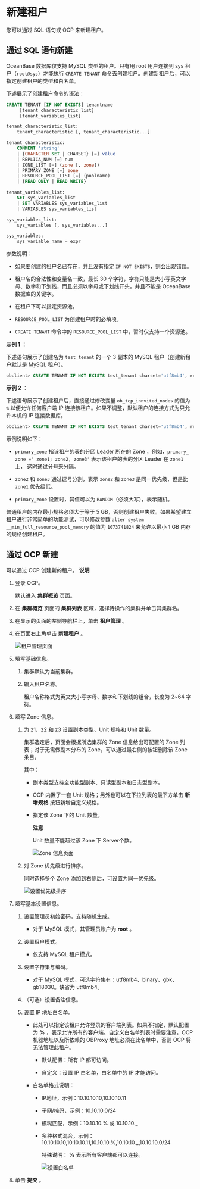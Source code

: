 新建租户 
=========================

您可以通过 SQL 语句或 OCP 来新建租户。

通过 SQL 语句新建 
--------------------------------

OceanBase 数据库仅支持 MySQL 类型的租户。只有用 root 用户连接到 sys 租户（`root@sys`）才能执行 `CREATE TENANT` 命令去创建租户。创建新租户后，可以指定创建租户的类型和白名单。

下述展示了创建租户命令的语法：

```sql
CREATE TENANT [IF NOT EXISTS] tenantname
     [tenant_characteristic_list]
     [tenant_variables_list]

tenant_characteristic_list:
    tenant_characteristic [, tenant_characteristic...]

tenant_characteristic:
    COMMENT 'string'
    | {CHARACTER SET | CHARSET} [=] value
    | REPLICA_NUM [=] num
    | ZONE_LIST [=] (zone [, zone])
    | PRIMARY_ZONE [=] zone
    | RESOURCE_POOL_LIST [=] (poolname)
    | {READ ONLY | READ WRITE}

tenant_variables_list:
    SET sys_variables_list
    | SET VARIABLES sys_variables_list
    | VARIABLES sys_variables_list

sys_variables_list:
    sys_variables [, sys_variables...]

sys_variables:
    sys_variable_name = expr
```



参数说明：

* 如果要创建的租户名已存在，并且没有指定 `IF NOT EXISTS`，则会出现错误。

  

* 租户名的合法性和变量名一致，最长 30 个字符，字符只能是大小写英文字母、数字和下划线，而且必须以字母或下划线开头，并且不能是 OceanBase 数据库的关键字。

  

* 在租户下可以指定资源池。

  

* `RESOURCE_POOL_LIST` 为创建租户时的必填项。 

* `CREATE TENANT` 命令中的 `RESOURCE_POOL_LIST` 中，暂时仅支持一个资源池。




**示例 1** ：

下述语句展示了创建名为 `test_tenant` 的一个 3 副本的 MySQL 租户（创建新租户默认是 MySQL 租户）。

```sql
obclient> CREATE TENANT IF NOT EXISTS test_tenant charset='utf8mb4', replica_num=3, zone_list=('zone1','zone2','zone3'), primary_zone='zone1;zone2,zone3', resource_pool_list=('pool1')
```



**示例 2** ：

下述语句展示了创建租户后，直接通过修改变量 `ob_tcp_innvited_nodes` 的值为 `%` 以便允许任何客户端 IP 连接该租户。如果不调整，默认租户的连接方式为只允许本机的 IP 连接数据库。

```sql
obclient> CREATE TENANT IF NOT EXISTS test_tenant charset='utf8mb4', replica_num=3, zone_list=('zone1','zone2','zone3'), primary_zone='zone1;zone2,zone3', resource_pool_list=('pool1') SET ob_tcp_invited_nodes='%' 
```



示例说明如下：

* `primary_zone` 指该租户的表的分区 Leader 所在的 Zone ，例如，`primary_ zone =' zone1; zone2, zone3'` 表示该租户的表的分区 Leader 在 `zone1` 上， 这时通过分号来分隔。

  

* `zone2` 和 `zone3` 通过逗号分割，表示 `zone2` 和 `zone3` 是同一优先级，但是比 `zone1` 优先级低。

  

* `primary_zone` 设置时，其值可以为 `RANDOM`（必须大写），表示随机。

  




普通租户的内存最小规格必须大于等于 5 GB，否则创建租户失败。如果希望建立租户进行非常简单的功能测试，可以修改参数 `alter system __min_full_resource_pool_memory` 的值为 `1073741824` 来允许以最小 1 GB 内存的规格创建租户。

通过 OCP 新建 
------------------------------

可以通过 OCP 创建新的租户。
**说明**

1. 登录 OCP。

   默认进入 **集群概览** 页面。
   

2. 在 **集群概览** 页面的 **集群列表** 区域，选择待操作的集群并单击其集群名。

   

3. 在显示的页面的左侧导航栏上，单击 **租户管理** 。

   

4. 在页面右上角单击 **新建租户** 。

   ![租户管理页面](https://static-aliyun-doc.oss-accelerate.aliyuncs.com/assets/img/zh-CN/1702770061/p167363.png)
   

5. 填写基础信息。

   1. 集群默认为当前集群。

      
   
   2. 输入租户名称。

      租户名称格式为英文大小写字母、数字和下划线的组合，长度为 2\~64 字符。
      
   

   

6. 填写 Zone 信息。

   1. 为 z1、z2 和 z3 设置副本类型、Unit 规格和 Unit 数量。

      集群选定后，页面会根据所选集群的 Zone 信息给出可配置的 Zone 列表；对于无需做副本分布的 Zone，可以通过最右侧的按钮删除该 Zone 条目。

      其中：
      * 副本类型支持全功能型副本、只读型副本和日志型副本。

        
      
      * OCP 内置了一套 Unit 规格；另外也可以在下拉列表的最下方单击 **新增规格** 按钮新增自定义规格。

        
      
      * 指定该 Zone 下的 Unit 数量。

        **注意**

        

        Unit 数量不能超过该 Zone 下 Server个数。

        ![Zone 信息页面](https://static-aliyun-doc.oss-accelerate.aliyuncs.com/assets/img/zh-CN/1702770061/p167368.png)
        
      

      
   
   2. 对 Zone 优先级进行排序。

      同时选择多个 Zone 添加到右侧后，可设置为同一优先级。

      ![设置优先级排序](https://static-aliyun-doc.oss-accelerate.aliyuncs.com/assets/img/zh-CN/1702770061/p167369.png)
      
   

   

7. 填写基本设置信息。

   1. 设置管理员初始密码，支持随机生成。

      * 对于 MySQL 模式，其管理员账户为 **root** 。

        
      

      
   
   2. 设置租户模式。

      * 仅支持 MySQL 租户模式。

        
      

      
   
   3. 设置字符集与编码。

      * 对于 MySQL 模式，可选字符集有：utf8mb4、binary、gbk、gb18030。缺省为 utf8mb4。

        
      

      
   
   4. （可选）设置备注信息。

      
   
   5. 设置 IP 地址白名单。

      * 此处可以指定该租户允许登录的客户端列表。如果不指定，默认配置为 **%** ，表示允许所有的客户端。自定义白名单列表时需要注意，OCP 机器地址以及所依赖的 OBProxy 地址必须在此名单中，否则 OCP 将无法管理此租户。

        * 默认配置：所有 IP 都可访问。

          
        
        * 自定义：设置 IP 白名单，白名单中的 IP 才能访问。

          
        

        
      
      * 白名单格式说明：

        * IP地址，示例：10.10.10.10,10.10.10.11

          
        
        * 子网/掩码，示例：10.10.10.0/24

          
        
        * 模糊匹配，示例：10.10.10.% 或 10.10.10._

          
        
        * 多种格式混合，示例：10.10.10.10,10.10.10.11,10.10.10.%,10.10.10._,10.10.10.0/24

          特殊说明： **%** 表示所有客户端都可以连接。

          ![设置白名单](https://static-aliyun-doc.oss-accelerate.aliyuncs.com/assets/img/zh-CN/1702770061/p167371.png)
          
        

        
      

      
   

   

8. 单击 **提交** 。

   



